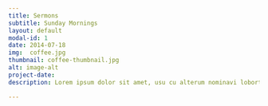 ```yaml
---
title: Sermons
subtitle: Sunday Mornings
layout: default
modal-id: 1
date: 2014-07-18
img:  coffee.jpg 
thumbnail: coffee-thumbnail.jpg
alt: image-alt
project-date: 
description: Lorem ipsum dolor sit amet, usu cu alterum nominavi lobortis. At duo novum diceret. Tantas apeirian vix et, usu sanctus postulant inciderint ut, populo diceret necessitatibus in vim. Cu eum dicam feugiat noluisse.

---
```

